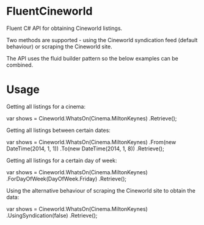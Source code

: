 FluentCineworld
===============

Fluent C# API for obtaining Cineworld listings.

Two methods are supported - using the Cineworld syndication feed (default behaviour) or scraping the Cineworld site.

The API uses the fluid builder pattern so the below examples can be combined.


Usage
=====

Getting all listings for a cinema:

var shows = Cineworld.WhatsOn(Cinema.MiltonKeynes)
                     .Retrieve();


Getting all listings between certain dates:

var shows = Cineworld.WhatsOn(Cinema.MiltonKeynes)
                     .From(new DateTime(2014, 1, 1))
                     .To(new DateTime(2014, 1, 8))
                     .Retrieve();


Getting all listings for a certain day of week:

var shows = Cineworld.WhatsOn(Cinema.MiltonKeynes)
                     .ForDayOfWeek(DayOfWeek.Friday)
                     .Retrieve();
                     

Using the alternative behaviour of scraping the Cineworld site to obtain the data:

var shows = Cineworld.WhatsOn(Cinema.MiltonKeynes)
                     .UsingSyndication(false)
                     .Retrieve();
